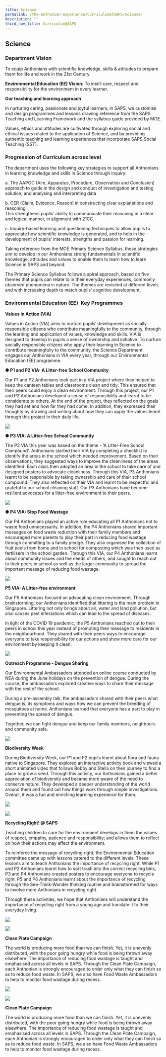 ```yaml
---
title: Science
permalink: /the-anthonian-experience/CurriculumatSAPS/Science/
description: ""
third_nav_title: Curriculum@SAPS
---
```

## Science

  
### Department Vision

To equip Anthonians with scientific knowledge, skills & attitudes to prepare them for life and work in the 21st Century. 

  

**Environmental Education (EE) Vision:** To instill care, respect and responsibility for the environment in every learner.

  

**Our teaching and learning approach**

In nurturing caring, passionate and joyful learners, in SAPS, we customise and design programmes and lessons drawing reference from the SAPS Teaching and Learning Framework and the syllabus guide provided by MOE.

Values, ethics and attitudes are cultivated through exploring social and ethical issues related to the application of Science, and by providing authentic teaching and learning experiences that incorporate SAPS Social Teaching (SST).

### Progression of Curriculum across level

The department uses the following key strategies to support all Anthonians in learning knowledge and skills in Science through inquiry:

a\.  The AAPOC (Aim, Apparatus, Procedure, Observation and Conclusion) approach to guide in the design and conduct of investigation and testing solution; and analysing and interpreting data

b\. CER (Claim, Evidence, Reason) in constructing clear explanations and reasoning.  
    This strengthens pupils’ ability to communicate their reasoning in a clear and logical manner, in alignment with 21CC.

c\. Inquiry-based learning and questioning techniques to allow pupils to appreciate how scientific knowledge is generated, and to help in the development of pupils’ interests, strengths and passion for learning.

  

Taking reference from the MOE Primary Science Syllabus, these strategies aim to develop in our Anthonians strong fundamentals in scientific knowledge, attitudes and values to enable them to learn how to learn Science in SAPS and beyond.

The Primary Science Syllabus follows a spiral approach, based on five themes that pupils can relate to in their everyday experiences, commonly observed phenomena in nature. The themes are revisited at different levels and with increasing depth to match pupils’ cognitive development. 

### Environmental Education (EE)  Key Programmes


**Values in Action (VIA)**

  

Values in Action (VIA) aims to nurture pupils’ development as socially responsible citizens who contribute meaningfully to the community, through the learning and application of values, knowledge and skills. VIA is designed to develop in pupils a sense of ownership and initiative. To nurture socially responsible citizens who apply their learning in Science to contribute meaningfully to the community, the Science Department engages our Anthonians in VIA every year, through our Environmental Education (EE) programme. 

  


**● P1 and P2 VIA: A Litter-free School Community**

  

Our P1 and P2 Anthonians took part in a VIA project where they helped to keep the canteen tables and classrooms clean and tidy. This ensured that their peers could enjoy a clean environment. Through this project, our P1 and P2 Anthonians developed a sense of responsibility and learnt to be considerate to others. At the end of the project, they reflected on the goals they had set and how far they had come. In addition, they expressed their thoughts by drawing and writing about how they can apply the values learnt through this project in their daily life.

![](/images/image17.png)

**● P3 VIA: A Litter-free School Community** 

  

The P3 VIA this year was based on the theme - ‘A Litter-Free School Compound'. Anthonians started their VIA by completing a checklist to identify the areas in the school which needed improvement. Based on their observations, they suggested ways to improve the cleanliness of the areas identified. Each class then adopted an area in the school to take care of and designed posters to advocate cleanliness. Through this VIA, P3 Anthonians learnt to be responsible by taking ownership and care of their school compound. They also reflected on their VIA and learnt to be respectful and grateful to our school cleaning staff. Our P3 Anthonians have become resilient advocates for a litter-free environment to their peers.

![](/images/image19.png)

**● P4 VIA: Stop Food Wastage**

Our P4 Anthonians played an active role educating all P1 Anthonians not to waste food unnecessarily. In addition, the P4 Anthonians shared important messages on food waste reduction with their family members and encouraged more parents to play their part in reducing food wastage through committing to a family pledge. They also organised the collection of fruit peels from home and in school for composting which was then used as fertilisers in the school garden. Through this VIA, our P4 Anthonians learnt about community issues and the needs of others, and sought to reach out to their peers in school as well as the larger community to spread the important message of reducing food wastage.

![](/images/science.png)

**P5 VIA: A Litter-free environment**

  

Our P5 Anthonians focused on advocating clean environment. Through brainstorming, our Anthonians identified that littering is the main problem in Singapore. Littering not only brings about air, water and land pollution, but also causes pest infestations which can lead to the spread of diseases.

In light of the COVID 19 pandemic, the P5 Anthonians reached out to their peers in school this year instead of promoting their message to residents in the neighbourhood. They shared with their peers ways to encourage everyone to take responsibility for our actions and show more care for our environment by keeping it clean.

![](/images/image20.png)

**Outreach Programme - Dengue Sharing**

  

Our Environmental Ambassadors attended an online course conducted by NEA during the June holidays on the prevention of dengue. During the course, the ambassadors explored creative ways to share their message with the rest of the school. 

During a pre-assembly talk, the ambassadors shared with their peers what dengue is, its symptoms and ways how we can prevent the breeding of mosquitoes at home. Anthonians learned that everyone has a part to play in preventing the spread of dengue.

Together, we can fight dengue and keep our family members, neighbours and community safe.

![](/images/image%20(20).jpg)

**Biodiversity Week** 

  

During Biodiversity Week, our P1 and P2 pupils learnt about flora and fauna native to Singapore. They explored an interactive activity book and viewed a short animated video that follows Bobby and Stella on their journey to find a place to grow a seed. Through this activity, our Anthonians gained a better appreciation of biodiversity and became more aware of the need to conserve nature. They developed a deeper understanding of the world around them and found out how things work through simple investigations. Overall, it was a fun and enriching learning experience for them.

![](/images/image24.png)

![](/images/image%20(23).jpg)

**Recycling Right! @ SAPS**

  

Teaching children to care for the environment develops in them the values of respect, empathy, patience and responsibility; and allows them to reflect on how their actions may affect the environment. 

To reinforce the message of recycling right, the Environmental Education committee came up with lessons catered to the different levels. These lessons aim to teach Anthonians the importance of recycling right. While P1 and P2 Anthonians learnt how to sort trash into the correct recycling bins, P3 and P4 Anthonians created posters to encourage everyone to recycle right. P5 and P6 Anthonians learnt about the importance of recycling through the See-Think-Wonder thinking routine and brainstormed for ways to involve more Anthonians in recycling right. 

Through these activities, we hope that Anthonians will understand the importance of recycling right from a young age and translate it to their everyday living.

![](/images/image%20(24).jpg)

![](/images/science1.png)

**Clean Plate Campaign**

The world is producing more food than we can finish. Yet, it is unevenly distributed, with the poor going hungry while food is being thrown away elsewhere. The importance of reducing food wastage is taught and emphasised across all levels in SAPS. Through the Clean Plate Campaign, each Anthonian is strongly encouraged to order only what they can finish so as to reduce food waste. In SAPS, we also have Food Waste Ambassadors to help to monitor food wastage during recess.

![](/images/clearplate.jpg)

![](/images/clearplate2.jpg)


**Clean Plate Campaign**


The world is producing more food than we can finish. Yet, it is unevenly distributed, with the poor going hungry while food is being thrown away elsewhere. The importance of reducing food wastage is taught and emphasised across all levels in SAPS. Through the Clean Plate Campaign, each Anthonian is strongly encouraged to order only what they can finish so as to reduce food waste. In SAPS, we also have Food Waste Ambassadors to help to monitor food wastage during recess.

